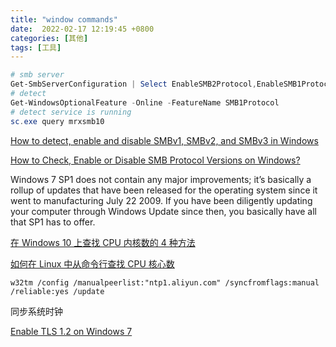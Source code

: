 ```yaml
---
title: "window commands"
date:  2022-02-17 12:19:45 +0800
categories: [其他]
tags: [工具]
---
```


```powershell
# smb server
Get-SmbServerConfiguration | Select EnableSMB2Protocol,EnableSMB1Protocol
# detect
Get-WindowsOptionalFeature -Online -FeatureName SMB1Protocol
# detect service is running
sc.exe query mrxsmb10
```
[How to detect, enable and disable SMBv1, SMBv2, and SMBv3 in Windows](https://learn.microsoft.com/en-us/windows-server/storage/file-server/troubleshoot/detect-enable-and-disable-smbv1-v2-v3?tabs=server)

[How to Check, Enable or Disable SMB Protocol Versions on Windows?](https://woshub.com/smb-1-0-support-in-windows-server-2012-r2/)

Windows 7 SP1 does not contain any major improvements; it’s basically a rollup of updates that have been released for the operating system since it went to manufacturing July 22 2009. If you have been diligently updating your computer through Windows Update since then, you basically have all that SP1 has to offer.


[在 Windows 10 上查找 CPU 内核数的 4 种方法](https://www.top-password.com/blog/find-number-of-cores-in-your-cpu-on-windows-10/)

[如何在 Linux 中从命令行查找 CPU 核心数](https://ostechnix.com/find-number-cpu-cores-commandline-linux/#:~:text=To%20find%20out%20the%20CPU%20cores%2C%20run%20top,CPU%20core%20details%20from%20%22%20%2Fproc%2Fcpuinfo%20%22%20file.)


`w32tm /config /manualpeerlist:"ntp1.aliyun.com" /syncfromflags:manual /reliable:yes /update`

同步系统时钟


[Enable TLS 1.2 on Windows 7](https://windowsreport.com/enable-tls-1-2-windows-11/#:~:text=What%20is%20the%20command%20to%20check%20the%20TLS,the%20following%20command%3A%20Get-TlsCipherSuite.%204%20Press%20Enter.%20Y)


